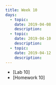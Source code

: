 ```yaml
---
title: Week 10
days:
  - topic: 
    date: 2019-04-08
    description: 
  - topic:
    date: 2019-04-10
    description: 
  - topic: 
    date: 2019-04-12
    description: 
---
```


- [Lab 10]
- [Homework 10]
